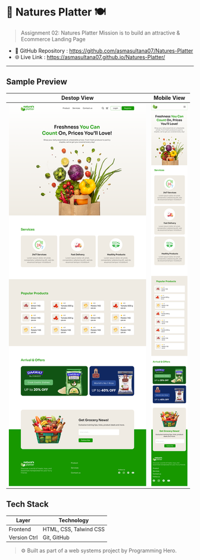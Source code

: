 # 🍃 Natures Platter 🍽️
> Assignment 02: Natures Platter
> Mission is to build an attractive & Ecommerce Landing Page
  - 📂 GitHub Repository : https://github.com/asmasultana07/Natures-Platter
  - 🌐 Live Link : https://asmasultana07.github.io/Natures-Platter/
    
---

## Sample Preview

| Destop View                                             | Mobile View                                          |
|-------------------------------------------------------- |------------------------------------------------------|
| ![destop](details_sample/natures-platter-desktop.png)   | ![mobile](details_sample/natures-platter-mobile.png) |


## Tech Stack

| Layer         | Technology                    |
|-------------- |-------------------------------|
| Frontend      | HTML, CSS, Talwind CSS        |
| Version Ctrl  | Git, GitHub                   |

> ⚙️ Built as part of a web systems project by Programming Hero.
